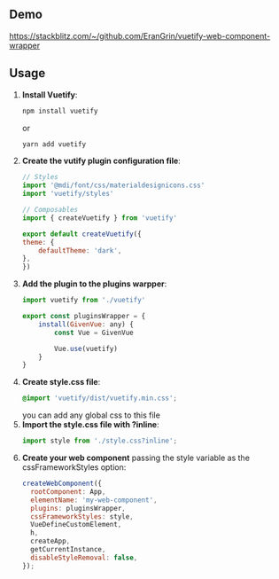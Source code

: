 ## Demo
https://stackblitz.com/~/github.com/EranGrin/vuetify-web-component-wrapper

## Usage

1. **Install Vuetify**:
    ```bash
    npm install vuetify
    ```
    or
    ```bash
    yarn add vuetify
    ```
2. **Create the vutify plugin configuration file**:
    ```javascript
    // Styles
    import '@mdi/font/css/materialdesignicons.css'
    import 'vuetify/styles'

    // Composables
    import { createVuetify } from 'vuetify'

    export default createVuetify({
    theme: {
        defaultTheme: 'dark',
    },
    })
    ```
3. **Add the plugin to the plugins warpper**:
    ```javascript
    import vuetify from './vuetify'

    export const pluginsWrapper = {
        install(GivenVue: any) {
            const Vue = GivenVue

            Vue.use(vuetify)
        }
    }
    ```
4. **Create style.css file**:
    ```css
    @import 'vuetify/dist/vuetify.min.css';
    ```
    you can add any global css to this file
5. **Import the style.css file with ?inline**:<br>
    ```javascript
    import style from './style.css?inline';
    ```
6. **Create your web component** passing the style variable as the cssFrameworkStyles option:<br>
    ```javascript
    createWebComponent({
      rootComponent: App,
      elementName: 'my-web-component',
      plugins: pluginsWrapper,
      cssFrameworkStyles: style,
      VueDefineCustomElement,
      h,
      createApp,
      getCurrentInstance,
      disableStyleRemoval: false,
    });
    ```
